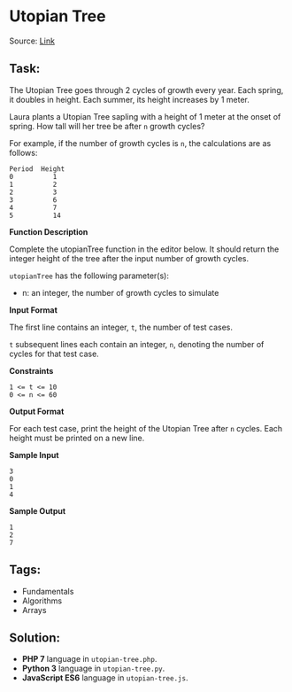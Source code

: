 # Utopian Tree

Source: [Link](https://www.hackerrank.com/challenges/utopian-tree/problem)

## Task:

The Utopian Tree goes through 2 cycles of growth every year. Each spring, it doubles in height. Each summer, its height
increases by 1 meter.

Laura plants a Utopian Tree sapling with a height of 1 meter at the onset of spring. How tall will her tree be after
`n` growth cycles?

For example, if the number of growth cycles is `n`, the calculations are as follows:
```
Period  Height
0          1
1          2
2          3
3          6
4          7
5          14
```

**Function Description**

Complete the utopianTree function in the editor below. It should return the integer height of the tree after the input
number of growth cycles.

`utopianTree` has the following parameter(s):
* n: an integer, the number of growth cycles to simulate

**Input Format**

The first line contains an integer, `t`, the number of test cases.

`t` subsequent lines each contain an integer, `n`, denoting the number of cycles for that test case.

**Constraints**
```
1 <= t <= 10
0 <= n <= 60
```

**Output Format**

For each test case, print the height of the Utopian Tree after `n` cycles. Each height must be printed on a new line.

**Sample Input**

```
3
0
1
4
```

**Sample Output**
```
1
2
7
```

## Tags:

* Fundamentals
* Algorithms
* Arrays

## Solution:

* **PHP 7** language in `utopian-tree.php`.
* **Python 3** language in `utopian-tree.py`.
* **JavaScript ES6** language in `utopian-tree.js`.
